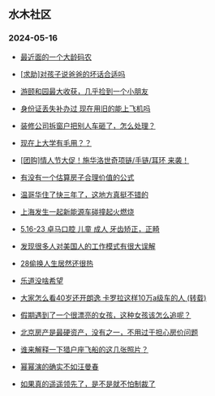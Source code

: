 ## 水木社区 
### 2024-05-16

+ [最近面的一个大龄码农](https://www.mysmth.net/nForum/article/WorkingLife/45190)

+ [[求助]对孩子说爸爸的坏话合适吗](https://www.mysmth.net/nForum/article/FamilyLife/1766697641)

+ [游颐和园最大收获，几乎捡到一个小朋友](https://www.mysmth.net/nForum/article/ChildEducation/2381236)

+ [身份证丢失补办过 现在用旧的能上飞机吗](https://www.mysmth.net/nForum/article/Travel/993496)

+ [装修公司拆窗户把别人车砸了，怎么处理？](https://www.mysmth.net/nForum/article/AutoWorld/1944831552)

+ [现在上大学有毛用？？](https://www.mysmth.net/nForum/article/GaoKao/555398)

+ [[团购]情人节大促！施华洛世奇项链/手链/耳环 来袭！](https://www.mysmth.net/nForum/article/ADAgent_TG/1321340)

+ [有没有一个估算房子合理价值的公式](https://www.mysmth.net/nForum/article/OurEstate/2975071)

+ [温哥华住了快三年了，这地方真挺不错的](https://www.mysmth.net/nForum/article/Canada/97065)

+ [上海发生一起新能源车碰撞起火燃烧](https://www.mysmth.net/nForum/article/GreenAuto/1575346)

+ [5.16-23 卓马口腔 儿童 成人 牙齿矫正，正畸](https://www.mysmth.net/nForum/article/ADAgent_TG/1321411)

+ [发现很多人对美国人的工作模式有很大误解](https://www.mysmth.net/nForum/article/WorkingLife/46468)

+ [28偷换人生居然还很热](https://www.mysmth.net/nForum/article/FamilyLife/1766692738)

+ [乐道没啥希望](https://www.mysmth.net/nForum/article/GreenAuto/1576472)

+ [大家怎么看40岁还开朗逸 卡罗拉这样10万a级车的人 (转载)](https://www.mysmth.net/nForum/article/AutoWorld/1944832363)

+ [假期遇到了一个很漂亮的女孩，这种女孩该怎么追呢？](https://www.mysmth.net/nForum/article/Love/6295046)

+ [北京房产是最硬资产，没有之一，不用过于担心房价问题](https://www.mysmth.net/nForum/article/OurEstate/2974860)

+ [谁来解释一下猎户座飞船的这几张照片？](https://www.mysmth.net/nForum/article/Aero/387739)

+ [幂幂演的确实不如汪曼春](https://www.mysmth.net/nForum/article/TV/1682097)

+ [如果真的遥遥领先了，是不是就不怕制裁了](https://www.mysmth.net/nForum/article/MMJoke/1634819140)

